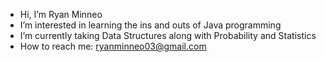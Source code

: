 -  Hi, I’m Ryan Minneo
-  I’m interested in learning the ins and outs of Java programming
-  I’m currently taking Data Structures along with Probability and Statistics
-  How to reach me: ryanminneo03@gmail.com

<!---
Minneo03/Minneo03 is a ✨ special ✨ repository because its `README.md` (this file) appears on your GitHub profile.
You can click the Preview link to take a look at your changes.
--->
